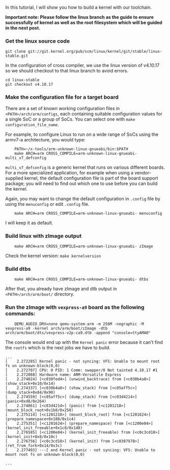 In this tutorial, I will show you how to build a kernel with our toolchain.

**Important note: Please follow the linux branch as the guide to ensure successfully of kernel as well as the root filesystem which will be guided in the next post.**

### Get the linux source code
``` 
git clone git://git.kernel.org/pub/scm/linux/kernel/git/stable/linux-stable.git
```
In the configuration of cross compiler, we use the linux version of v4.10.17 so we should checkout to that linux branch to avoid errors.
```
cd linux-stable
git checkout v4.10.17
```
### Make the configuration file for a target board
There are a set of known working configuration files in `<PATH>/arch/arm/configs`, each containing suitable configuration values for a single SoC or a group of SoCs. You can select one with `make configuration_file_name`.

For example, to configure Linux to run on a wide range of SoCs using the armv7-a architecture, you would type:
```
	PATH=~/x-tools/arm-unknown-linux-gnueabi/bin:$PATH
	make ARCH=arm CROSS_COMPILE=arm-unknown-linux-gnueabi- multi_v7_defconfig 
```

`multi_v7_defconfig` is a generic kernel that runs on various different boards. For a more specialized application, for example when using a vendor-supplied kernel, the default configuration file is part of the board support package; you will need to find out which one to use before you can build the kernel.

Again, you may want to change the default configuration in `.config` file by using the `menuconfig` or edit `.config` file.
```
	make ARCH=arm CROSS_COMPILE=arm-unknown-linux-gnueabi- menuconfig
```
I will keep it as default.

### Build linux with zImage output
```
	make ARCH=arm CROSS_COMPILE=arm-unknown-linux-gnueabi- zImage
```
Check the kernel version: `make kernelversion`

### Build dtbs
```
	make ARCH=arm CROSS_COMPILE=arm-unknown-linux-gnueabi- dtbs
```

After that, you already have zImage and dtb output in `<PATH>/arch/arm/boot/` directory.

### Run the zImage with `vexpress-a9` board as the following commands:
```
	QEMU_AUDIO_DRV=none qemu-system-arm -m 256M -nographic -M vexpress-a9 -kernel arch/arm/boot/zImage -dtb arch/arm/boot/dts/vexpress-v2p-ca9.dtb -append "console=ttyAMA0"
```

The console would end up with the  `Kernel panic` error because it can't find the `rootfs` which is the next jobs we have to build.
```
...
[    2.272285] Kernel panic - not syncing: VFS: Unable to mount root fs on unknown-block(0,0)
[    2.272707] CPU: 0 PID: 1 Comm: swapper/0 Not tainted 4.10.17 #1
[    2.272888] Hardware name: ARM-Versatile Express
[    2.274024] [<c030fed4>] (unwind_backtrace) from [<c030b4a8>] (show_stack+0x10/0x14)
[    2.274337] [<c030b4a8>] (show_stack) from [<c05aff5c>] (dump_stack+0x84/0x98)
[    2.274559] [<c05aff5c>] (dump_stack) from [<c03d4214>] (panic+0xd8/0x264)
[    2.274861] [<c03d4214>] (panic) from [<c1201218>] (mount_block_root+0x1b8/0x250)
[    2.275114] [<c1201218>] (mount_block_root) from [<c1201624>] (prepare_namespace+0x180/0x1c4)
[    2.275351] [<c1201624>] (prepare_namespace) from [<c1200e04>] (kernel_init_freeable+0x1c8/0x1d8)
[    2.276585] [<c1200e04>] (kernel_init_freeable) from [<c0c3cd18>] (kernel_init+0x8/0x10c)
[    2.276756] [<c0c3cd18>] (kernel_init) from [<c0307978>] (ret_from_fork+0x14/0x3c)
[    2.277493] ---[ end Kernel panic - not syncing: VFS: Unable to mount root fs on unknown-block(0,0)

...
```

